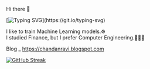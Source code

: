 Hi there 👋

[![Typing SVG](https://readme-typing-svg.demolab.com?font=Fira+Code&pause=1000&color=1541F7&width=435&lines=Greetings%2C+I'm+Chandan+Ravi.;it's+great+to+see+you😊.)](https://git.io/typing-svg)

I like to train Machine Learning models.⚙️<br>
I studied Finance, but I prefer Computer Engineering.🧑🏻‍💻

Blog _ https://chandanravi.blogspot.com

[![GitHub Streak](https://streak-stats.demolab.com?user=chandanravic&theme=highcontrast)](https://git.io/streak-stats)



